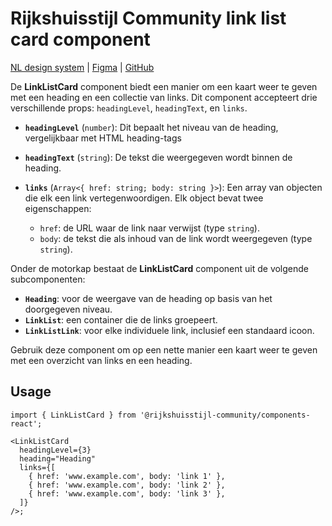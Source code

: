 <!-- @license CC0-1.0 -->

# Rijkshuisstijl Community link list card component

[NL design system](https://www.nldesignsystem.nl/alert/) | [Figma](https://www.figma.com/design/txFX5MGRf4O904dtIFcGTF/NLDS---Rijkshuisstijl---Bibliotheek?node-id=1195-4201&t=n1djYpmvDCKmAEUi-0) | [GitHub](https://github.com/nl-design-system/rijkshuisstijl-community/issues/472)

De **LinkListCard** component biedt een manier om een kaart weer te geven met een heading en een collectie van links. Dit component accepteert drie verschillende props: `headingLevel`, `headingText`, en `links`.

- **`headingLevel`** (`number`):
  Dit bepaalt het niveau van de heading, vergelijkbaar met HTML heading-tags

- **`headingText`** (`string`):
  De tekst die weergegeven wordt binnen de heading.

- **`links`** (`Array<{ href: string; body: string }>`):
  Een array van objecten die elk een link vertegenwoordigen. Elk object bevat twee eigenschappen:
  - `href`: de URL waar de link naar verwijst (type `string`).
  - `body`: de tekst die als inhoud van de link wordt weergegeven (type `string`).

Onder de motorkap bestaat de **LinkListCard** component uit de volgende subcomponenten:

- **`Heading`**: voor de weergave van de heading op basis van het doorgegeven niveau.
- **`LinkList`**: een container die de links groepeert.
- **`LinkListLink`**: voor elke individuele link, inclusief een standaard icoon.

Gebruik deze component om op een nette manier een kaart weer te geven met een overzicht van links en een heading.

## Usage

```tsx
import { LinkListCard } from '@rijkshuisstijl-community/components-react';

<LinkListCard
  headingLevel={3}
  heading="Heading"
  links={[
    { href: 'www.example.com', body: 'link 1' },
    { href: 'www.example.com', body: 'link 2' },
    { href: 'www.example.com', body: 'link 3' },
  ]}
/>;
```
